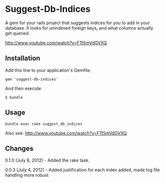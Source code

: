 # Suggest-Db-Indices

A gem for your rails project that suggests indices for you to add in your database. It looks for unindexed foreign keys, and what columns actually get queried.

http://www.youtube.com/watch?v=FTt5mVdGVXQ

## Installation

Add this line to your application's Gemfile:

    gem 'suggest-db-indices'

And then execute:

    $ bundle

## Usage

    bundle exec rake suggest_db_indices

Also see: http://www.youtube.com/watch?v=FTt5mVdGVXQ

## Changes
0.1.0 (July 8, 2012) - Added the rake task.

0.0.3 (July 4, 2012) - Added justification for each index added, made log file handling more robust
